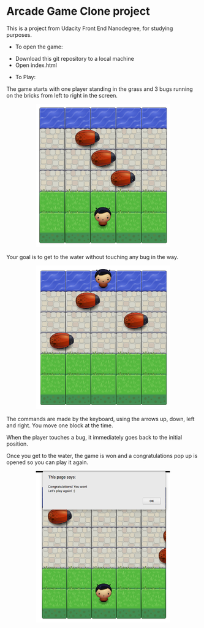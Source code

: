 # Arcade Game Clone project

This is a project from Udacity Front End Nanodegree, for studying purposes.

* To open the game:
<ul>
<li>Download this git repository to a local machine</li>
<li>Open index.html</li>
</ul>

* To Play:

The game starts with one player standing in the grass and 3 bugs running on the bricks from left to right in the screen.

<p align="center">
  <img src="images/GameStart.png" width="350"/>  
</p>


Your goal is to get to the water without touching any bug in the way.

<p align="center">
  <img src="images/GameWin.png" width="350"/>  
</p>

The commands are made by the keyboard, using the arrows up, down, left and right. You move one block at the time.

When the player touches a bug, it immediately goes back to the initial position.

Once you get to the water, the game is won and a congratulations pop up is opened so you can play it again.

<p align="center">
  <img src="images/GameWinPopUp.png" width="350"/>  
</p>
